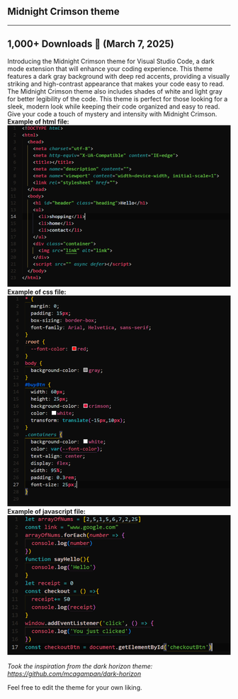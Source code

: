## Midnight Crimson theme

---
1,000+ Downloads 🎉 (March 7, 2025)
---

Introducing the Midnight Crimson theme for Visual Studio Code, a dark mode extension that will enhance your coding experience. This theme features a dark gray background with deep red accents, providing a visually striking and high-contrast appearance that makes your code easy to read. The Midnight Crimson theme also includes shades of white and light gray for better legibility of the code. This theme is perfect for those looking for a sleek, modern look while keeping their code organized and easy to read. Give your code a touch of mystery and intensity with Midnight Crimson.
**Example of html file:**
![showcase1](images/pic1.PNG)
**Example of css file:**
![showcase2](images/pic2.PNG)
**Example of javascript file:**
![showcase3](images/pic3.PNG)

*Took the inspiration from the dark horizon theme:*
*https://github.com/mcagampan/dark-horizon*

Feel free to edit the theme for your own liking.
